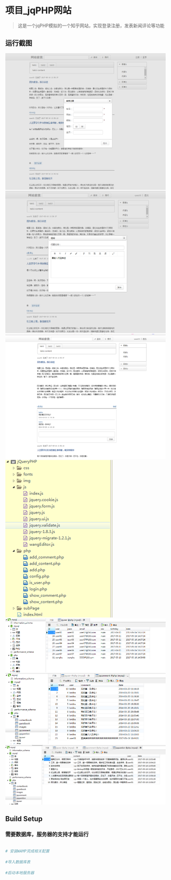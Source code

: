 # 项目_jqPHP网站

>这是一个jqPHP模拟的一个知乎网站，实现登录注册，发表新闻评论等功能

<h2>运行截图</h2>
<img src="https://github.com/fuyanbing/fuyanbing.github.io/blob/master/%E9%A1%B9%E7%9B%AE_jqPHP%E7%BD%91%E7%AB%99/md/01.png" >
<img src="https://github.com/fuyanbing/fuyanbing.github.io/blob/master/%E9%A1%B9%E7%9B%AE_jqPHP%E7%BD%91%E7%AB%99/md/02.png" >
<img src="https://github.com/fuyanbing/fuyanbing.github.io/blob/master/%E9%A1%B9%E7%9B%AE_jqPHP%E7%BD%91%E7%AB%99/md/03.png" >
<img src="https://github.com/fuyanbing/fuyanbing.github.io/blob/master/%E9%A1%B9%E7%9B%AE_jqPHP%E7%BD%91%E7%AB%99/md/04.png" >
<img src="https://github.com/fuyanbing/fuyanbing.github.io/blob/master/%E9%A1%B9%E7%9B%AE_jqPHP%E7%BD%91%E7%AB%99/md/05.png" >
<img src="https://github.com/fuyanbing/fuyanbing.github.io/blob/master/%E9%A1%B9%E7%9B%AE_jqPHP%E7%BD%91%E7%AB%99/md/06.png" >
<img src="https://github.com/fuyanbing/fuyanbing.github.io/blob/master/%E9%A1%B9%E7%9B%AE_jqPHP%E7%BD%91%E7%AB%99/md/07.png" >

<h2>Build Setup</h2>

### 需要数据库，服务器的支持才能运行
``` bash

# 安装WAMP完成相关配置

#导入数据库表

#启动本地服务器

```
